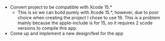 - Convert project to be compatible with Xcode 15.*
    - This is so we can build purely with Xcode 15.*, however, due to poor choice when creating the project I chose to use 16. This is a problem mainly because the apple-include is for 15, so it requires 2 xcode versions to compile this app.
- Come up and implement a new design/feel for the app